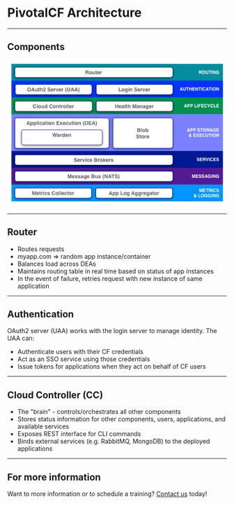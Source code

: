 # PivotalCF Architecture

---

## Components

![architecture](images/cf-architecture.png)

---

## Router

* Routes requests
 * myapp.com =&gt; random app instance/container
* Balances load across DEAs
* Maintains routing table in real time based on status of app instances
* In the event of failure, retries request with new instance of same application

---

## Authentication

OAuth2 server (UAA) works with the login server to manage identity.
The UAA can:

* Authenticate users with their CF credentials
* Act as an SSO service using those credentials
* Issue tokens for applications when they act on behalf of CF users

---

## Cloud Controller (CC)

* The "brain" - controls/orchestrates all other components
* Stores status information for other components, users, applications, and available services
* Exposes REST interface for CLI commands
* Binds external services (e.g. RabbitMQ, MongoDB) to the deployed applications

---

## For more information

Want to more information or to schedule a training? [Contact us](http://starkandwayne.com/contact-us.html) today!
